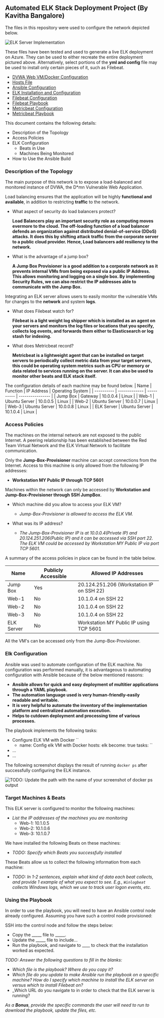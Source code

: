 ## Automated ELK Stack Deployment Project (By Kavitha Bangalore)

The files in this repository were used to configure the network depicted below.

![ELK Server Implementation](https://user-images.githubusercontent.com/95726896/145699262-aac163ea-039e-48d3-bb53-b352aaa48a03.png)

These files have been tested and used to generate a live ELK deployment on Azure. They can be used to either recreate the entire deployment pictured above. Alternatively, select portions of the **yml and config** file may be used to install only certain pieces of it, such as Filebeat.

* [DVWA Web VM/Docker Configuration](https://github.com/cskelk789/ELK-Stack-Deployment/blob/main/Ansible/DVWA/pentest.yml)
* [Hosts File](https://github.com/cskelk789/ELK-Stack-Deployment/blob/main/Ansible/hosts)
* [Ansible Configuration](https://github.com/cskelk789/ELK-Stack-Deployment/blob/main/Ansible/ansible.cfg)
* [ELK Installation and Configuration](https://github.com/cskelk789/ELK-Stack-Deployment/blob/main/Ansible/ELK/install-elk.yml)
* [Filebeat Configuration](https://github.com/cskelk789/ELK-Stack-Deployment/blob/main/Ansible/Filebeat/filebeat-config.yml)
* [Filebeat Playbook](https://github.com/cskelk789/ELK-Stack-Deployment/blob/main/Ansible/Filebeat/filebeat-playbook.yml)
* [Metricbeat Configuration](https://github.com/cskelk789/ELK-Stack-Deployment/blob/main/Ansible/Metricbeat/metricbeat-config.yml)
* [Metricbeat Playbook](https://github.com/cskelk789/ELK-Stack-Deployment/blob/main/Ansible/Metricbeat/metricbeat-playbook.yml)

This document contains the following details:
- Description of the Topology
- Access Policies
- ELK Configuration
  - Beats in Use
  - Machines Being Monitored
- How to Use the Ansible Build


### Description of the Topology

The main purpose of this network is to expose a load-balanced and monitored instance of DVWA, the D*mn Vulnerable Web Application.

Load balancing ensures that the application will be highly **functional and available**, in addition to restricting **traffic** to the network.
- What aspect of security do load balancers protect? 

  **Load Balancers play an important security role as computing moves evermore to the cloud. The off-loading function of a load balancer defends an organization against distributed denial-of-service (DDoS) attacks. It does this by shifting attack traffic from the corporate server to a public cloud provider. Hence, Load balancers add resiliency to the network.**

- What is the advantage of a jump box?

  **A Jump Box Provisioner is a good addition to a corporate network as it prevents internal VMs from being exposed via a public IP Address. This allows monitoring and logging on a single box. By implementing Security Rules, we can also restrict the IP addresses able to communicate with the Jump Box.**

Integrating an ELK server allows users to easily monitor the vulnerable VMs for changes to the **network** and system **logs**.
- What does Filebeat watch for?

  **Filebeat is a light weight log shipper which is installed as an agent on your servers and monitors the log files or locations that you specify, collects log events, and forwards them either to Elasticsearch or log stash for indexing.**

- What does Metricbeat record?

  **Metricbeat is a lightweight agent that can be installed on target servers to periodically collect metric data from your target servers, this could be operating system metrics such as CPU or memory or data related to services running on the server. It can also be used to monitor other beats and ELK stack itself.**

The configuration details of each machine may be found below.
| Name       | Function      | IP Address | Operating System |
| ---------- | ------------- | ---------- | ---------------- |
| Jump Box   | Gateway       | 10.0.0.4   | Linux            |
| Web-1      | Ubuntu Server | 10.0.0.5   | Linux            |
| Web-2      | Ubuntu Server | 10.0.0.7   | Linux            |
| Web-3      | Ubuntu Server | 10.0.0.8   | Linux            |
| ELK Server | Ubuntu Server | 10.1.0.4   | Linux            |

### Access Policies

The machines on the internal network are not exposed to the public Internet. A peering relationship has been established between the Red Team Virtual Network and the ELK Virtual Network to facilitate communication.

Only the __Jump-Box-Provisioner__ machine can accept connections from the Internet. Access to this machine is only allowed from the following IP addresses:

- **Workstation MY Public IP through TCP 5601**

Machines within the network can only be accessed by __Workstation and Jump-Box-Provisioner through SSH JumpBox__.
- Which machine did you allow to access your ELK VM?
  - *Jump-Box-Provisioner is allowed to access the ELK VM.*

- What was its IP address?
  - *The Jump-Box-Provisioner IP is at 10.0.0.4(Private IP) and 20.124.251.206(Public IP) and it can be accessed via SSH port 22. The ELK VM could be accessed by Workstation MY Public IP via port TCP 5601.*


A summary of the access policies in place can be found in the table below.

| Name       | Publicly Accessible | Allowed IP Addresses                     |
| ---------- | ------------------- | --------------------                     |
| Jump Box   | Yes                 | 20.124.251.206 (Workstation IP on SSH 22)|
| Web-1      | No                  | 10.1.0.4 on SSH 22                       |
| Web-2      | No                  | 10.1.0.4 on SSH 22                       |
| Web-3      | No                  | 10.1.0.4 on SSH 22                       |
| ELK Server | No                  | Workstation MY Public IP using TCP 5601  |

All the VM's can be accessed only from the Jump-Box-Provisioner. 

### Elk Configuration

Ansible was used to automate configuration of the ELK machine. No configuration was performed manually, it is advantageous to automating configuration with Ansible because of the below mentioned reasons:
  - **Ansible allows for quick and easy deployment of multitier applications through a YAML playbook.**
  - **The automation language used is very human-friendly-easily readable and writable.**
  - **It is very helpful to automate the inventory of the implementation platform and centralized automation exceution.**
  - **Helps to cutdown deployment and processing time of various processes.**

The playbook implements the following tasks:
- Configure ELK VM with Docker
   ``  
  - name: Config elk VM with Docker
    hosts: elk
    become: true
    tasks:
    ``
- ...
- ...

The following screenshot displays the result of running `docker ps` after successfully configuring the ELK instance.

![TODO: Update the path with the name of your screenshot of docker ps output](Images/docker_ps_output.png)

### Target Machines & Beats
This ELK server is configured to monitor the following machines:
- _List the IP addresses of the machines you are monitoring_
  - Web-1: 10.1.0.5
  - Web-2: 10.1.0.6
  - Web-3: 10.1.0.7


We have installed the following Beats on these machines:
- _TODO: Specify which Beats you successfully installed_

These Beats allow us to collect the following information from each machine:
- _TODO: In 1-2 sentences, explain what kind of data each beat collects, and provide 1 example of what you expect to see. E.g., `Winlogbeat` collects Windows logs, which we use to track user logon events, etc._

### Using the Playbook
In order to use the playbook, you will need to have an Ansible control node already configured. Assuming you have such a control node provisioned: 

SSH into the control node and follow the steps below:
- Copy the _____ file to _____.
- Update the _____ file to include...
- Run the playbook, and navigate to ____ to check that the installation worked as expected.

_TODO: Answer the following questions to fill in the blanks:_
- _Which file is the playbook? Where do you copy it?_
- _Which file do you update to make Ansible run the playbook on a specific machine? How do I specify which machine to install the ELK server on versus which to install Filebeat on?_
- _Which URL do you navigate to in order to check that the ELK server is running?

_As a **Bonus**, provide the specific commands the user will need to run to download the playbook, update the files, etc._
